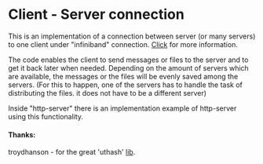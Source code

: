 # Client - Server connection

This is an implementation of a connection between server (or many servers) to one client 
under "infiniband" connection. [Click](https://en.wikipedia.org/wiki/InfiniBand) for more information.

The code enables the client to send messages or files to the server and to get it back later when needed. 
Depending on the amount of servers which are available, the messages or the files will be evenly saved among the servers. 
(For this to happen, one of the servers has to handle the task of distributing the files. it does not have to be a different server)

Inside "http-server" there is an implementation example of http-server using this functionality. 


#### Thanks:
troydhanson - for the great 'uthash' [lib](https://github.com/troydhanson/uthash).
